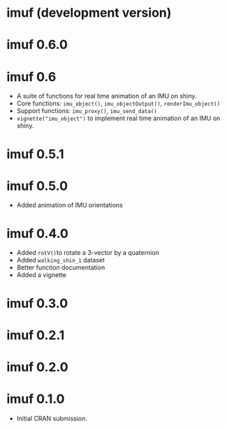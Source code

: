 # imuf (development version)

# imuf 0.6.0

# imuf 0.6
* A suite of functions for real time animation of an IMU on shiny.
* Core functions: `imu_object()`, `imu_objectOutput()`, `renderImu_object()`
* Support functions: `imu_proxy()`, `imu_send_data()`
* `vignette("imu_object")` to implement real time animation of an IMU on shiny.

# imuf 0.5.1

# imuf 0.5.0
* Added animation of IMU orientations

# imuf 0.4.0
* Added `rotV()`to rotate a 3-vector by a quaternion
* Added `walking_shin_1` dataset
* Better function documentation
* Added a vignette

# imuf 0.3.0

# imuf 0.2.1

# imuf 0.2.0

# imuf 0.1.0

* Initial CRAN submission.
